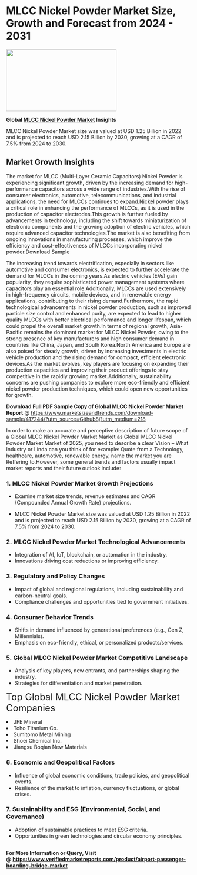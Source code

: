 <H1>MLCC Nickel Powder Market Size, Growth and Forecast from 2024 - 2031</H1><img class="aligncenter size-medium wp-image-584254" src="https://thirdeyenews.in/wp-content/uploads/2024/09/Global-Market-Research-300x168.jpeg" alt="" width="300" height="168" /><p><strong>Global&nbsp;<a href="https://www.marketsizeandtrends.com/download-sample/417244/?utm_source=Github8j?utm_medium=218">MLCC Nickel Powder Market</a> Insights</strong></p><p>MLCC Nickel Powder Market size was valued at USD 1.25 Billion in 2022 and is projected to reach USD 2.15 Billion by 2030, growing at a CAGR of 7.5% from 2024 to 2030.</p><p><h2>Market Growth Insights</h2> <p>The market for MLCC (Multi-Layer Ceramic Capacitors) Nickel Powder is experiencing significant growth, driven by the increasing demand for high-performance capacitors across a wide range of industries.With the rise of consumer electronics, automotive, telecommunications, and industrial applications, the need for MLCCs continues to expand.Nickel powder plays a critical role in enhancing the performance of MLCCs, as it is used in the production of capacitor electrodes.This growth is further fueled by advancements in technology, including the shift towards miniaturization of electronic components and the growing adoption of electric vehicles, which require advanced capacitor technologies.The market is also benefiting from ongoing innovations in manufacturing processes, which improve the efficiency and cost-effectiveness of MLCCs incorporating nickel powder.Download Sample </p> <p>The increasing trend towards electrification, especially in sectors like automotive and consumer electronics, is expected to further accelerate the demand for MLCCs in the coming years.As electric vehicles (EVs) gain popularity, they require sophisticated power management systems where capacitors play an essential role.Additionally, MLCCs are used extensively in high-frequency circuits, mobile devices, and in renewable energy applications, contributing to their rising demand.Furthermore, the rapid technological advancements in nickel powder production, such as improved particle size control and enhanced purity, are expected to lead to higher quality MLCCs with better electrical performance and longer lifespan, which could propel the overall market growth.In terms of regional growth, Asia-Pacific remains the dominant market for MLCC Nickel Powder, owing to the strong presence of key manufacturers and high consumer demand in countries like China, Japan, and South Korea.North America and Europe are also poised for steady growth, driven by increasing investments in electric vehicle production and the rising demand for compact, efficient electronic devices.As the market evolves, key players are focusing on expanding their production capacities and improving their product offerings to stay competitive in the rapidly growing market.Additionally, sustainability concerns are pushing companies to explore more eco-friendly and efficient nickel powder production techniques, which could open new opportunities for growth.</p><p><span class=""><strong>Download Full PDF Sample Copy of Global MLCC Nickel Powder Market Report</strong> @ <a href="https://www.marketsizeandtrends.com/download-sample/417244/?utm_source=Github8j?utm_medium=218" target="_blank">https://www.marketsizeandtrends.com/download-sample/417244/?utm_source=Github8j?utm_medium=218</a></span></p><p>In order to make an accurate and perceptive description of future scope of a Global&nbsp;MLCC Nickel Powder Market Market as Global&nbsp;MLCC Nickel Powder Market Market of 2025, you need to describe a clear Vision &ndash; What Industry or Linda can you think of for example: Quote from a Technology, healthcare, automotive, renewable energy, name the market you are Reffering to.However, some general trends and factors usually impact market reports and their future outlook include:</p><h3>1.&nbsp;<strong>MLCC Nickel Powder Market Growth Projections</strong></h3><ul><li>Examine market size trends, revenue estimates and CAGR (Compounded Annual Growth Rate) projections.</li><li><p>MLCC Nickel Powder Market size was valued at USD 1.25 Billion in 2022 and is projected to reach USD 2.15 Billion by 2030, growing at a CAGR of 7.5% from 2024 to 2030.</p></li></ul><h3>2.&nbsp;<strong>MLCC Nickel Powder Market Technological Advancements</strong></h3><ul><li>Integration of AI, IoT, blockchain, or automation in the industry.</li><li>Innovations driving cost reductions or improving efficiency.</li></ul><h3>3.&nbsp;<strong>Regulatory and Policy Changes</strong></h3><ul><li>Impact of global and regional regulations, including sustainability and carbon-neutral goals.</li><li>Compliance challenges and opportunities tied to government initiatives.</li></ul><h3>4.&nbsp;<strong>Consumer Behavior Trends</strong></h3><ul><li>Shifts in demand influenced by generational preferences (e.g., Gen Z, Millennials).</li><li>Emphasis on eco-friendly, ethical, or personalized products/services.</li></ul><h3>5.&nbsp;<strong>Global MLCC Nickel Powder Market Competitive Landscape</strong></h3><ul><li>Analysis of key players, new entrants, and partnerships shaping the industry.</li><li>Strategies for differentiation and market penetration.</li></ul><p data-pm-slice="1 1 []"><span style="color: inherit; font-family: inherit; font-size: 25px;">Top Global MLCC Nickel Powder Market Companies</span></p><div class="" data-test-id=""><p><li>JFE Mineral</li><li> Toho Titanium Co.</li><li> Sumitomo Metal Mining</li><li> Shoei Chemical Inc.</li><li> Jiangsu Boqian New Materials</li></p></div><h3>6.&nbsp;<strong>Economic and Geopolitical Factors</strong></h3><ul><li>Influence of global economic conditions, trade policies, and geopolitical events.</li><li>Resilience of the market to inflation, currency fluctuations, or global crises.</li></ul><h3>7.&nbsp;<strong>Sustainability and ESG (Environmental, Social, and Governance)</strong></h3><ul><li>Adoption of sustainable practices to meet ESG criteria.</li><li>Opportunities in green technologies and circular economy principles.</li></ul><h2><strong style="font-size: 14px;">For More Information or Query, Visit @&nbsp;</strong><a style="background-color: #ffffff; font-size: 14px;" href="https://www.marketsizeandtrends.com/report/mlcc-nickel-powder-market/" target="_blank">https://www.verifiedmarketreports.com/product/airport-passenger-boarding-bridge-market</a></h2>